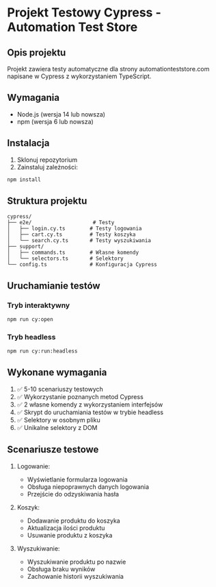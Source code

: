 # Projekt Testowy Cypress - Automation Test Store

## Opis projektu

Projekt zawiera testy automatyczne dla strony automationteststore.com napisane w Cypress z wykorzystaniem TypeScript.

## Wymagania

- Node.js (wersja 14 lub nowsza)
- npm (wersja 6 lub nowsza)

## Instalacja

1. Sklonuj repozytorium
2. Zainstaluj zależności:
```bash
npm install
```

## Struktura projektu

```
cypress/
├── e2e/                    # Testy
│   ├── login.cy.ts        # Testy logowania
│   ├── cart.cy.ts         # Testy koszyka
│   └── search.cy.ts       # Testy wyszukiwania
├── support/
│   ├── commands.ts        # Własne komendy
│   └── selectors.ts       # Selektory
└── config.ts              # Konfiguracja Cypress
```

## Uruchamianie testów

### Tryb interaktywny
```bash
npm run cy:open
```

### Tryb headless
```bash
npm run cy:run:headless
```

## Wykonane wymagania

1. ✅ 5-10 scenariuszy testowych
2. ✅ Wykorzystanie poznanych metod Cypress
3. ✅ 2 własne komendy z wykorzystaniem interfejsów
4. ✅ Skrypt do uruchamiania testów w trybie headless
5. ✅ Selektory w osobnym pliku
6. ✅ Unikalne selektory z DOM

## Scenariusze testowe

1. Logowanie:
   - Wyświetlanie formularza logowania
   - Obsługa niepoprawnych danych logowania
   - Przejście do odzyskiwania hasła

2. Koszyk:
   - Dodawanie produktu do koszyka
   - Aktualizacja ilości produktu
   - Usuwanie produktu z koszyka

3. Wyszukiwanie:
   - Wyszukiwanie produktu po nazwie
   - Obsługa braku wyników
   - Zachowanie historii wyszukiwania 